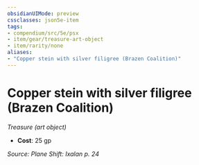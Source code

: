 ```yaml
---
obsidianUIMode: preview
cssclasses: json5e-item
tags:
- compendium/src/5e/psx
- item/gear/treasure-art-object
- item/rarity/none
aliases: 
- "Copper stein with silver filigree (Brazen Coalition)"
---
```

# Copper stein with silver filigree (Brazen Coalition)
*Treasure (art object)*  

- **Cost**: 25 gp

*Source: Plane Shift: Ixalan p. 24*